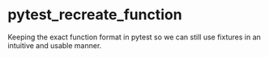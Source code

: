 # pytest_recreate_function
Keeping the exact function format in pytest so we can still use fixtures in an intuitive and usable manner.
